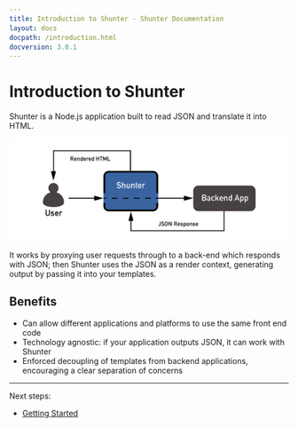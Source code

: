 ```yaml
---
title: Introduction to Shunter - Shunter Documentation
layout: docs
docpath: /introduction.html
docversion: 3.0.1
---
```


Introduction to Shunter
=======================

Shunter is a Node.js application built to read JSON and translate it into HTML.

![Shunter as a proxy](/docs/latest/diagram.png)

It works by proxying user requests through to a back-end which responds with JSON; then Shunter uses the JSON as a render context, generating output by passing it into your templates.


Benefits
--------

- Can allow different applications and platforms to use the same front end code
- Technology agnostic: if your application outputs JSON, it can work with Shunter
- Enforced decoupling of templates from backend applications, encouraging a clear separation of concerns


---

Next steps:

- [Getting Started](getting-started.html)
